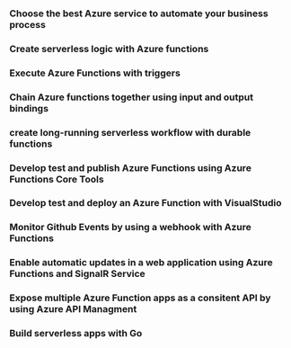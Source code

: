 ### Choose the best Azure service to automate your business process
### Create serverless logic with Azure functions
### Execute Azure Functions with triggers
### Chain Azure functions together using input and output bindings
### create long-running serverless workflow with durable functions
### Develop test and publish Azure Functions using Azure Functions Core Tools
### Develop test and deploy an Azure Function with VisualStudio
### Monitor Github Events by using a webhook with Azure Functions
### Enable automatic updates in a web application using Azure Functions and SignalR Service
### Expose multiple Azure Function apps as a consitent API by using Azure API Managment
### Build serverless apps with Go
